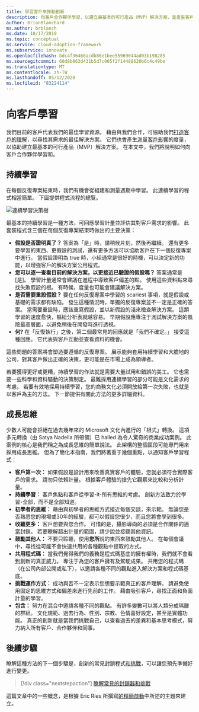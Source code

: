 ```yaml
---
title: 學習客戶來推動創新
description: 向客戶合作夥伴學習，以建立最基本的可行產品（MVP）解決方案，並產生客戶影響計量。
author: BrianBlanchard
ms.author: brblanch
ms.date: 10/17/2019
ms.topic: conceptual
ms.service: cloud-adoption-framework
ms.subservice: innovate
ms.openlocfilehash: bdc4f36460acdb86e1bee55969044ad03b198285
ms.sourcegitcommit: 60d8b863d431b5d7c005f2f14488620b6c4c49be
ms.translationtype: MT
ms.contentlocale: zh-TW
ms.lasthandoff: 05/12/2020
ms.locfileid: "83224114"
---
```

<!-- cSpell:ignore Satya Nadella Ries -->

# <a name="learn-with-customers"></a>向客戶學習

我們目前的客戶代表我們的最佳學習資源。 藉由與我們合作，可協助我們[打造客戶的理解](./build.md)，以尋找其需求的最佳解決方案。 它們也會產生[測量客戶影響](./measure.md)的度量，以協助建立最基本的可行產品（MVP）解決方案。 在本文中，我們將說明如何向客戶合作夥伴學習和。

## <a name="continuous-learning"></a>持續學習

在每個反復專案結束時，我們有機會從組建和測量週期中學習。 此連續學習的程式相當簡單。 下圖提供程式流程的總覽。

![連續學習決策樹](../../_images/innovate/continuous-learning.png)

最基本的持續學習是一種方法，可回應學習計量並評估其對客戶需求的影響。 此套裝程式含三個在每個反復專案結束時做出的主要決策：

- **假設是否證明真了？** 答案為「是」時，請稍候片刻，然後再繼續。 還有更多要學習的東西、更假設的測試，還有更多方法可以協助客戶在下一個反復專案中進行。 當假設證明為 true 時，小組通常是很好的時機，可以決定新的功能，以增強客戶的解決方案公用程式。
- **您可以逐一查看目前的解決方案，以更接近已驗證的假設嗎？** 答案通常是 [是]。 學習計量通常會建議在進程中導致客戶偏差的點。 使用這些資料點來尋找失敗假設的根。 有時候，度量也可能會建議解決方案。
- **是否需要重設假設？** 要在任何反復專案中學習的 scariest 事項，就是假設或基礎的需求都有缺陷。 發生這種情況時，單獨的反復專案並不一定是正確的答案。 當需要重設時，應該重寫假設，並以新假設的淺來檢查解決方案。 這類學習的速度愈快，樞紐分析表就越容易。 早期假設應專注于測試解決方案的風險最高層面，以避免稍後在開發時進行透視。
- **何?** 在「反復執行」之後，第二個最常見的回應就是「我們不確定。」 接受這種回應。 它代表與客戶互動並查看資料的機會。

這些問題的答案將會塑造要遵循的反復專案。 展示能夠套用持續學習和大膽地的公司，對其客戶做出正確的決策，更可能是在市場上成為領導者。

若要獲得更好或更糟，持續學習的作法就是需要大量試用和錯誤的美工。 它也需要一些科學和資料驅動的決策制定。 最難採用連續學習的部分可能是文化需求的考慮。 若要有效地採用持續學習，您的商務文化必須開放給第一次失敗，也就是以客戶為主的方法。 下一節提供有關此方法的更多詳細資料。

## <a name="growth-mindset"></a>成長思維

少數人可能會拒絕在過去幾年來的 Microsoft 文化內進行的「根式」轉換。 這項多元轉換（由 Satya Nadella 所帶領）已 hailed 為令人驚奇的商業成功案例。 此案例的核心是我們稱之為成長思維的簡單說法。 此架構的整個區段可能專門用來採用成長思維。 但為了簡化本指南，我們將著重于幾個重點，以通知客戶學習程式：

- **客戶第一次：** 如果假設是設計用來改善真實客戶的體驗，您就必須符合實際客戶的需求。 請勿只依賴計量。 根據客戶體驗的搶先它觀察來比較和分析計量。
- **持續學習：** 客戶焦點和客戶從學習-it-所有思維的考慮。 創新方法致力於學習-全部，而不是全部知道。
- **初學者的思維：** 藉由與初學者的思維方式接近每個交談，來示範。 無論您是否熟悉您的現場或30年的經驗，都可以假設您很少，而且您將會學到很多。
- **收聽更多：** 客戶想要與您合作。 可惜的是，攝影導向的必須是合作關係的適當封鎖。 若要瞭解超出計量的範圍，請少說並接聽其他資訊。
- **鼓勵其他人：** 不要只聆聽，使用**您所**說的東西來鼓勵其他人。 在每個會議中，尋找從可能不會快速共用的各種觀點中提取的方式。
- **共用程式碼：** 當我們覺得我們的義務是程式碼基底的擁有權時，我們就不會看到創新的真正威力。 專注于為您的客戶擁有及駕駛成果。 共用您的程式碼（在公司內部公開或私下），以邀請各種不同的觀點進入解決方案和程式碼基底。
- **挑戰運作方式：** 成功與否不一定表示您想要示範真正的客戶理解。 請避免使用固定的思維方式和偏差來進行先前的工作。 藉由吸引客戶，尋找正面和負面計量的學習。
- **包含：** 努力在混合中邀請各種不同的觀點。 有許多變數可以將人類分成隔離的群組。 文化規範、過去行為、性別、宗教、色情喜好設定，甚至是實體功能。 真正的創新就是當我們挑戰自己，以查看過去的差異和基本思考模式，努力納入所有客戶、合作夥伴和同事。

## <a name="next-steps"></a>後續步驟

瞭解這種方法的下一個步驟是，創新的常見封鎖程式[和挑戰](./challenges.md)，可以讓您預先準備好進行變更。

> [!div class="nextstepaction"]
> [瞭解常見的封鎖器和挑戰](./challenges.md)

這篇文章中的一些概念，是根據 Eric Ries 所撰寫[的精簡啟動](http://theleanstartup.com/book)中所述的主題來建立。
